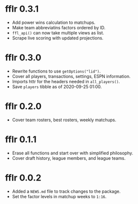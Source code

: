 # fflr 0.3.1

* Add power wins calculation to matchups.
* Make team abbreviatins factors ordered by ID.
* `ffl_api()` can now take multiple views as list.
* Scrape live scoring with updated projections.

# fflr 0.3.0

* Rewrite functions to use `getOptions("lid")`.
* Cover all players, transactions, settings, ESPN information.
* Imports httr for the headers needed in `all_players()`.
* Save `players` tibble as of 2020-09-25 01:00.

# fflr 0.2.0

* Cover team rosters, best rosters, weekly matchups.

# fflr 0.1.1

* Erase all functions and start over with simplified philosophy.
* Cover draft history, league members, and league teams.

# fflr 0.0.2

* Added a `NEWS.md` file to track changes to the package.
* Set the factor levels in matchup weeks to `1:16`.
